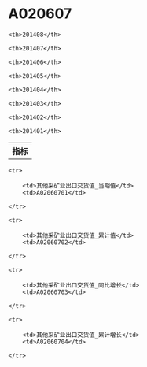 A020607
======


<table>

<tr>
    <th>指标</th>
    
    <th>201408</th>
    
    <th>201407</th>
    
    <th>201406</th>
    
    <th>201405</th>
    
    <th>201404</th>
    
    <th>201403</th>
    
    <th>201402</th>
    
    <th>201401</th>
    
</tr>



</table>

<table>
    
    <tr>

        <td>其他采矿业出口交货值_当期值</td>
        <td>A02060701</td>

    </tr>
    
    <tr>

        <td>其他采矿业出口交货值_累计值</td>
        <td>A02060702</td>

    </tr>
    
    <tr>

        <td>其他采矿业出口交货值_同比增长</td>
        <td>A02060703</td>

    </tr>
    
    <tr>

        <td>其他采矿业出口交货值_累计增长</td>
        <td>A02060704</td>

    </tr>
    
</table>